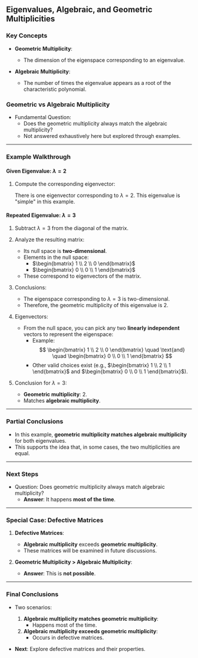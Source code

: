 ## Eigenvalues, Algebraic, and Geometric Multiplicities

### Key Concepts

- **Geometric Multiplicity**:
  - The dimension of the eigenspace corresponding to an eigenvalue.

- **Algebraic Multiplicity**:
  - The number of times the eigenvalue appears as a root of the characteristic polynomial.

### Geometric vs Algebraic Multiplicity

- Fundamental Question: 
  - Does the geometric multiplicity always match the algebraic multiplicity?
  - Not answered exhaustively here but explored through examples.

---

### Example Walkthrough

#### Given Eigenvalue: $\lambda = 2$

1. Compute the corresponding eigenvector:
   
   There is one eigenvector corresponding to $\lambda = 2$. This eigenvalue is "simple" in this example.

#### Repeated Eigenvalue: $\lambda = 3$

1. Subtract $\lambda = 3$ from the diagonal of the matrix.
2. Analyze the resulting matrix:

   - Its null space is **two-dimensional**.
   - Elements in the null space:
     - $\begin{bmatrix} 1 \\ 2 \\ 0 \end{bmatrix}$
     - $\begin{bmatrix} 0 \\ 0 \\ 1 \end{bmatrix}$
   - These correspond to eigenvectors of the matrix.

3. Conclusions:
   - The eigenspace corresponding to $\lambda = 3$ is two-dimensional.
   - Therefore, the geometric multiplicity of this eigenvalue is 2.

4. Eigenvectors:
   - From the null space, you can pick any two **linearly independent** vectors to represent the eigenspace:
     - Example:
       $$
       \begin{bmatrix} 1 \\ 2 \\ 0 \end{bmatrix} \quad \text{and} \quad \begin{bmatrix} 0 \\ 0 \\ 1 \end{bmatrix}
       $$
     - Other valid choices exist (e.g., $\begin{bmatrix} 1 \\ 2 \\ 1 \end{bmatrix}$ and $\begin{bmatrix} 0 \\ 0 \\ 1 \end{bmatrix}$).

5. Conclusion for $\lambda = 3$:
   - **Geometric multiplicity**: 2.
   - Matches **algebraic multiplicity**.

---

### Partial Conclusions

- In this example, **geometric multiplicity matches algebraic multiplicity** for both eigenvalues.
- This supports the idea that, in some cases, the two multiplicities are equal.

---

### Next Steps

- Question: Does geometric multiplicity always match algebraic multiplicity?
  - **Answer**: It happens **most of the time**.
  
---

### Special Case: Defective Matrices

1. **Defective Matrices**:
   - **Algebraic multiplicity** exceeds **geometric multiplicity**.
   - These matrices will be examined in future discussions.

2. **Geometric Multiplicity > Algebraic Multiplicity**:
   - **Answer**: This is **not possible**.

---

### Final Conclusions

- Two scenarios:
  1. **Algebraic multiplicity matches geometric multiplicity**:
     - Happens most of the time.
  2. **Algebraic multiplicity exceeds geometric multiplicity**:
     - Occurs in defective matrices.

- **Next**: Explore defective matrices and their properties.